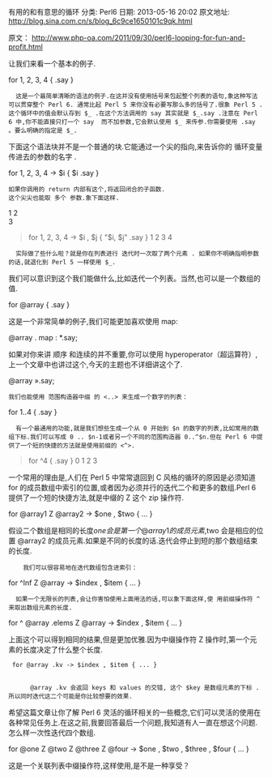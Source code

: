 有用的和有意思的循环
分类: Perl6
日期: 2013-05-16 20:02
原文地址: http://blog.sina.com.cn/s/blog_6c9ce1650101c9qk.html


原文： http://www.php-oa.com/2011/09/30/perl6-looping-for-fun-and-profit.html

 

  让我们来看一个基本的例子.

  
 for 1, 2, 3, 4 { .say }


      这是一个最简单清晰的语法的例子.在这并没有使用括号来包起整个列表的语句,象这种写法可以贯穿整个 Perl 6. 通常比起 Perl 5 来你没有必要写那么多的括号了.很象 Perl 5 . 这个循环中的值会默认存到 $_ .在这个方法调用的 say 其实就是 $_.say .注意在 Perl 6 中,你不能直接只打一个 say  而不加参数,它会默认使用 $_ 来传参.你需要使用 .say 。要么明确的指定是 $_.


下面这个语法块并不是一个普通的块.它能通过一个尖的指向,来告诉你的 循环变量传进去的参数的名字 .

  
 for 1, 2, 3, 4 -> $i { $i .say }


    如果你调用的 return 内部有这个,将返回闭合的子函数.
    这个尖尖也能取 多个 参数.象下面这样.

 1
 2   
 3
 >  for 1, 2, 3, 4 -> $i , $j { "$i, $j" .say }
 1 2
 3 4


      实际做了些什么啦？就是你在列表进行 迭代时一次取了两个元素 . 如果你不明确指明参数的话,就退化到 Perl 5 一样使用 $_.


我们可以意识到这个我们能做什么,比如迭代一个列表。当然,也可以是一个数组的值.

  
 for @array { .say }


  这是一个非常简单的例子,我们可能更加喜欢使用 map:

  
 @array . map : *.say;


如果对你来讲 顺序 和连续的并不重要,你可以使用 hyperoperator（超运算符）,上一个文章中也讲过这个,今天的主题也不详细讲这个了.

  
  @array ».say;


    我们也能使用 范围构造器中缀 的 <..> 来生成一个数字的列表：

  
   for 1..4 { .say }


      有一个最通用的功能,就是我们想些生成一个从 0 开始到 $n 的数字的列表,比如常用的数组下标.我们可以写成 0 .. $n-1或者另一个不同的范围构造器 0..^$n.但在 Perl 6 中提供了一个短的快捷的方法就是使用前缀的 <^>.

  
  
  
  
  
 > for ^4 { .say }
 0
 1
 2
 3


一个常用的理由是,人们在 Perl 5 中常常退回到 C 风格的循环的原因是必须知道 for 的成员数组中索引的位置,或者因为必须并行的迭代二个和更多的数组.Perl 6 提供了一个短的快捷方法,就是中缀的 Z 这个 zip 操作符.

  
   for @array1 Z @array2 -> $one , $two { ... }


假设二个数组是相同的长度$one 会是第一个 @array1 的成员元素,$two 会是相应的位置 @array2 的成员元素.如果是不同的长度的话.迭代会停止到短的那个数组结束的长度.

        我们可以很容易地在迭代数组包含进索引：

     
 for ^Inf Z @array -> $index , $item { ... }


      如果一个无限长的列表,会让你害怕使用上面用法的话,可以象下面这样,使 用前缀操作符 ^ 来取出数组元素的长度.

     
 for ^ @array .elems Z @array -> $index , $item { ... }


上面这个可以得到相同的结果,但是更加优雅.因为中缀操作符 Z 操作时,第一个元素的长度决定了什么整个长度.

  
     for @array .kv -> $index , $item { ... }


          @array .kv 会返回 keys 和 values 的交错, 这个 $key 是数组元素的下标 .所以同时迭代这二个可能是你比较想要的效果.

希望这篇文章让你了解 Perl 6 灵活的循环相关的一些概念,它们可以灵活的使用在各种常见任务上.在这之前,我要回答最后一个问题,我知道有人一直在想这个问题.怎么样一次性迭代四个数组.

  
 for @one Z @two Z @three Z @four -> $one , $two , $three , $four { ... }


这是一个关联列表中缀操作符,这样使用,是不是一种享受？